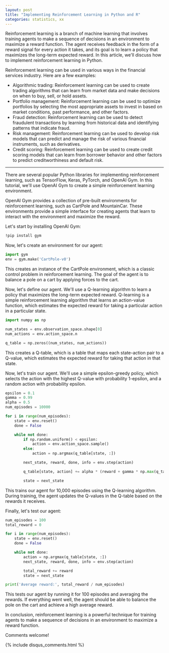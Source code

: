```yaml
---
layout: post
title: "Implementing Reinforcement Learning in Python and R"
categories: statistics, xx
---
```

Reinforcement learning is a branch of machine learning that involves training agents to make a sequence of decisions in an environment to maximize a reward function. The agent receives feedback in the form of a reward signal for every action it takes, and its goal is to learn a policy that maximizes the long-term expected reward. In this article, we'll discuss how to implement reinforcement learning in Python.

Reinforcement learning can be used in various ways in the financial services industry. Here are a few examples:
- Algorithmic trading: Reinforcement learning can be used to create trading algorithms that can learn from market data and make decisions on when to buy, sell, or hold assets.
- Portfolio management: Reinforcement learning can be used to optimize portfolios by selecting the most appropriate assets to invest in based on market conditions, past performance, and other factors.
- Fraud detection: Reinforcement learning can be used to detect fraudulent transactions by learning from historical data and identifying patterns that indicate fraud.
- Risk management: Reinforcement learning can be used to develop risk models that can predict and manage the risk of various financial instruments, such as derivatives.
- Credit scoring: Reinforcement learning can be used to create credit scoring models that can learn from borrower behavior and other factors to predict creditworthiness and default risk.

---

There are several popular Python libraries for implementing reinforcement learning, such as TensorFlow, Keras, PyTorch, and OpenAI Gym. In this tutorial, we'll use OpenAI Gym to create a simple reinforcement learning environment.

OpenAI Gym provides a collection of pre-built environments for reinforcement learning, such as CartPole and MountainCar. These environments provide a simple interface for creating agents that learn to interact with the environment and maximize the reward.

Let's start by installing OpenAI Gym:
```bash
!pip install gym
```

Now, let's create an environment for our agent:
```python
import gym
env = gym.make('CartPole-v0')
```

This creates an instance of the CartPole environment, which is a classic control problem in reinforcement learning. The goal of the agent is to balance a pole on a cart by applying forces to the cart.

Now, let's define our agent. We'll use a Q-learning algorithm to learn a policy that maximizes the long-term expected reward. Q-learning is a simple reinforcement learning algorithm that learns an action-value function, which estimates the expected reward for taking a particular action in a particular state.

```python
import numpy as np

num_states = env.observation_space.shape[0]
num_actions = env.action_space.n

q_table = np.zeros((num_states, num_actions))
```

This creates a Q-table, which is a table that maps each state-action pair to a Q-value, which estimates the expected reward for taking that action in that state.

Now, let's train our agent. We'll use a simple epsilon-greedy policy, which selects the action with the highest Q-value with probability 1-epsilon, and a random action with probability epsilon.

```python
epsilon = 0.1
gamma = 0.99
alpha = 0.5
num_episodes = 10000

for i in range(num_episodes):
    state = env.reset()
    done = False

    while not done:
        if np.random.uniform() < epsilon:
            action = env.action_space.sample()
        else:
            action = np.argmax(q_table[state, :])

        next_state, reward, done, info = env.step(action)

        q_table[state, action] += alpha * (reward + gamma * np.max(q_table[next_state, :]) - q_table[state, action])

        state = next_state
```

This trains our agent for 10,000 episodes using the Q-learning algorithm. During training, the agent updates the Q-values in the Q-table based on the rewards it receives.

Finally, let's test our agent:

```python
num_episodes = 100
total_reward = 0

for i in range(num_episodes):
    state = env.reset()
    done = False

    while not done:
        action = np.argmax(q_table[state, :])
        next_state, reward, done, info = env.step(action)

        total_reward += reward
        state = next_state

print('Average reward:', total_reward / num_episodes)
```

This tests our agent by running it for 100 episodes and averaging the rewards. If everything went well, the agent should be able to balance the pole on the cart and achieve a high average reward.

In conclusion, reinforcement learning is a powerful technique for training agents to make a sequence of decisions in an environment to maximize a reward function.

Comments welcome!

{% include disqus_comments.html %}

